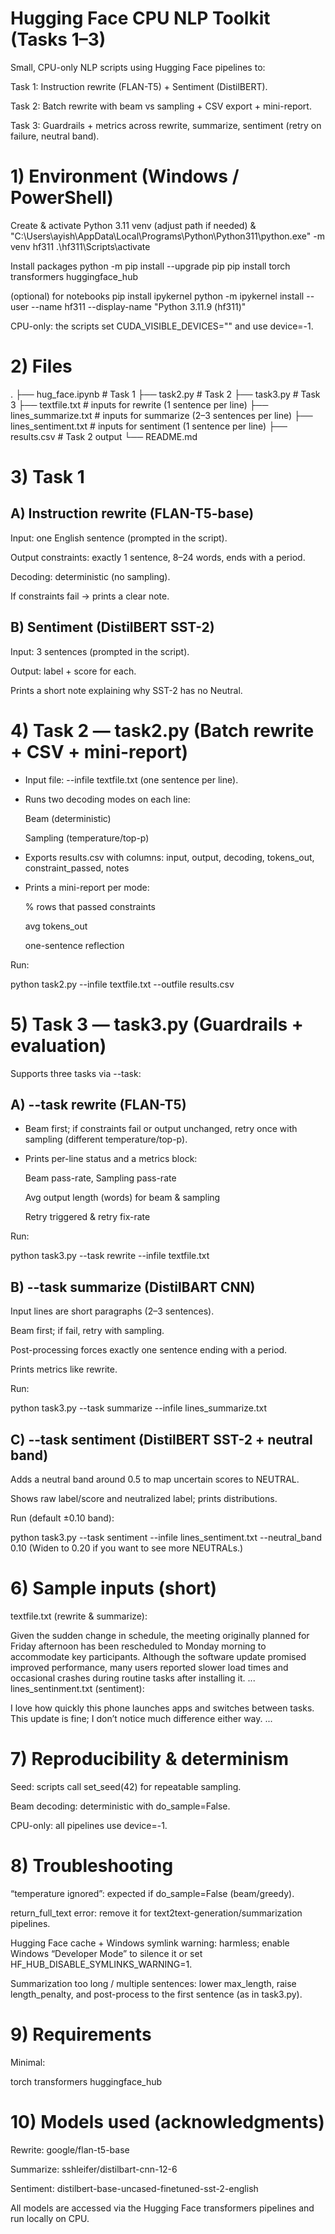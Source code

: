 # Hugging Face CPU NLP Toolkit (Tasks 1–3)

Small, CPU-only NLP scripts using Hugging Face pipelines to:

Task 1: Instruction rewrite (FLAN-T5) + Sentiment (DistilBERT).

Task 2: Batch rewrite with beam vs sampling + CSV export + mini-report.

Task 3: Guardrails + metrics across rewrite, summarize, sentiment (retry on failure, neutral band).

# 1) Environment (Windows / PowerShell)

Create & activate Python 3.11 venv (adjust path if needed)
& "C:\Users\ayish\AppData\Local\Programs\Python\Python311\python.exe" -m venv hf311
.\hf311\Scripts\activate

Install packages
python -m pip install --upgrade pip
pip install torch transformers huggingface_hub

(optional) for notebooks
pip install ipykernel
python -m ipykernel install --user --name hf311 --display-name "Python 3.11.9 (hf311)"


CPU-only: the scripts set CUDA_VISIBLE_DEVICES="" and use device=-1.

# 2) Files

.
├── hug_face.ipynb               # Task 1
├── task2.py                  # Task 2
├── task3.py                  # Task 3
├── textfile.txt              # inputs for rewrite (1 sentence per line)
├── lines_summarize.txt       # inputs for summarize (2–3 sentences per line)
├── lines_sentiment.txt       # inputs for sentiment (1 sentence per line)
├── results.csv               # Task 2 output
└── README.md

# 3) Task 1 

## A) Instruction rewrite (FLAN-T5-base)

Input: one English sentence (prompted in the script).

Output constraints: exactly 1 sentence, 8–24 words, ends with a period.

Decoding: deterministic (no sampling).

If constraints fail → prints a clear note.

## B) Sentiment (DistilBERT SST-2)

Input: 3 sentences (prompted in the script).

Output: label + score for each.

Prints a short note explaining why SST-2 has no Neutral.

# 4) Task 2 — task2.py (Batch rewrite + CSV + mini-report)

* Input file: --infile textfile.txt (one sentence per line).

* Runs two decoding modes on each line:

    Beam (deterministic)

    Sampling (temperature/top-p)

* Exports results.csv with columns:
    input, output, decoding, tokens_out, constraint_passed, notes

* Prints a mini-report per mode:

    % rows that passed constraints

    avg tokens_out

    one-sentence reflection

Run:

python task2.py --infile textfile.txt --outfile results.csv

# 5) Task 3 — task3.py (Guardrails + evaluation)

Supports three tasks via --task:

## A) --task rewrite (FLAN-T5)

* Beam first; if constraints fail or output unchanged, retry once with sampling (different temperature/top-p).

* Prints per-line status and a metrics block:

   Beam pass-rate, Sampling pass-rate

   Avg output length (words) for beam & sampling

   Retry triggered & retry fix-rate

Run:

python task3.py --task rewrite --infile textfile.txt

## B) --task summarize (DistilBART CNN)

Input lines are short paragraphs (2–3 sentences).

Beam first; if fail, retry with sampling.

Post-processing forces exactly one sentence ending with a period.

Prints metrics like rewrite.

Run:

python task3.py --task summarize --infile lines_summarize.txt

## C) --task sentiment (DistilBERT SST-2 + neutral band)

Adds a neutral band around 0.5 to map uncertain scores to NEUTRAL.

Shows raw label/score and neutralized label; prints distributions.

Run (default ±0.10 band):

python task3.py --task sentiment --infile lines_sentiment.txt --neutral_band 0.10
(Widen to 0.20 if you want to see more NEUTRALs.)

# 6) Sample inputs (short)

textfile.txt (rewrite & summarize):

Given the sudden change in schedule, the meeting originally planned for Friday afternoon has been rescheduled to Monday morning to accommodate key participants.
Although the software update promised improved performance, many users reported slower load times and occasional crashes during routine tasks after installing it.
...
lines_sentinment.txt (sentiment):

I love how quickly this phone launches apps and switches between tasks.
This update is fine; I don’t notice much difference either way.
...

# 7) Reproducibility & determinism

Seed: scripts call set_seed(42) for repeatable sampling.

Beam decoding: deterministic with do_sample=False.

CPU-only: all pipelines use device=-1.

# 8) Troubleshooting

“temperature ignored”: expected if do_sample=False (beam/greedy).

return_full_text error: remove it for text2text-generation/summarization pipelines.

Hugging Face cache + Windows symlink warning: harmless; enable Windows “Developer Mode” to silence it or set HF_HUB_DISABLE_SYMLINKS_WARNING=1.

Summarization too long / multiple sentences: lower max_length, raise length_penalty, and post-process to the first sentence (as in task3.py).

# 9) Requirements
Minimal: 

torch
transformers
huggingface_hub

# 10) Models used (acknowledgments)

Rewrite: google/flan-t5-base

Summarize: sshleifer/distilbart-cnn-12-6

Sentiment: distilbert-base-uncased-finetuned-sst-2-english

All models are accessed via the Hugging Face transformers pipelines and run locally on CPU.


